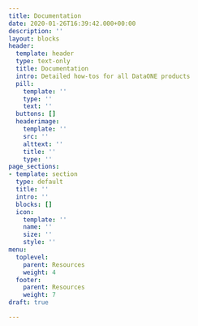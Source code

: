 ```yaml
---
title: Documentation
date: 2020-01-26T16:39:42.000+00:00
description: ''
layout: blocks
header:
  template: header
  type: text-only
  title: Documentation
  intro: Detailed how-tos for all DataONE products
  pill:
    template: ''
    type: ''
    text: ''
  buttons: []
  headerimage:
    template: ''
    src: ''
    alttext: ''
    title: ''
    type: ''
page_sections:
- template: section
  type: default
  title: ''
  intro: ''
  blocks: []
  icon:
    template: ''
    name: ''
    size: ''
    style: ''
menu:
  toplevel:
    parent: Resources
    weight: 4
  footer:
    parent: Resources
    weight: 7
draft: true

---
```


